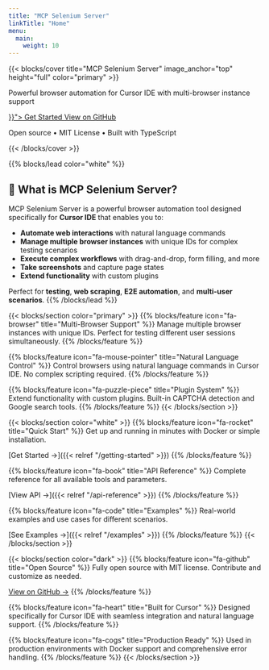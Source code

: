 ```yaml
---
title: "MCP Selenium Server"
linkTitle: "Home"
menu:
  main:
    weight: 10
---
```


{{< blocks/cover title="MCP Selenium Server" image_anchor="top" height="full" color="primary" >}}

<div class="mx-auto">
	<p class="lead mt-5">Powerful browser automation for Cursor IDE with multi-browser instance support</p>
	<a class="btn btn-lg btn-primary mr-3 mb-4" href="{{< relref "/getting-started" >}}">
		Get Started <i class="fas fa-arrow-alt-circle-right ml-2"></i>
	</a>
	<a class="btn btn-lg btn-secondary mr-3 mb-4" href="https://github.com/robertocpaes/mcp-selenium">
		View on GitHub <i class="fab fa-github ml-2 "></i>
	</a>
	<p class="lead mt-5">Open source • MIT License • Built with TypeScript</p>
</div>
{{< /blocks/cover >}}

{{% blocks/lead color="white" %}}

## 🚀 What is MCP Selenium Server?

MCP Selenium Server is a powerful browser automation tool designed specifically for **Cursor IDE** that enables you to:

- **Automate web interactions** with natural language commands
- **Manage multiple browser instances** with unique IDs for complex testing scenarios
- **Execute complex workflows** with drag-and-drop, form filling, and more
- **Take screenshots** and capture page states
- **Extend functionality** with custom plugins

Perfect for **testing**, **web scraping**, **E2E automation**, and **multi-user scenarios**.
{{% /blocks/lead %}}

{{< blocks/section color="primary" >}}
{{% blocks/feature icon="fa-browser" title="Multi-Browser Support" %}}
Manage multiple browser instances with unique IDs. Perfect for testing different user sessions simultaneously.
{{% /blocks/feature %}}

{{% blocks/feature icon="fa-mouse-pointer" title="Natural Language Control" %}}
Control browsers using natural language commands in Cursor IDE. No complex scripting required.
{{% /blocks/feature %}}

{{% blocks/feature icon="fa-puzzle-piece" title="Plugin System" %}}
Extend functionality with custom plugins. Built-in CAPTCHA detection and Google search tools.
{{% /blocks/feature %}}
{{< /blocks/section >}}

{{< blocks/section color="white" >}}
{{% blocks/feature icon="fa-rocket" title="Quick Start" %}}
Get up and running in minutes with Docker or simple installation.

[Get Started →]({{< relref "/getting-started" >}})
{{% /blocks/feature %}}

{{% blocks/feature icon="fa-book" title="API Reference" %}}
Complete reference for all available tools and parameters.

[View API →]({{< relref "/api-reference" >}})
{{% /blocks/feature %}}

{{% blocks/feature icon="fa-code" title="Examples" %}}
Real-world examples and use cases for different scenarios.

[See Examples →]({{< relref "/examples" >}})
{{% /blocks/feature %}}
{{< /blocks/section >}}

{{< blocks/section color="dark" >}}
{{% blocks/feature icon="fa-github" title="Open Source" %}}
Fully open source with MIT license. Contribute and customize as needed.

[View on GitHub →](https://github.com/robertocpaes/mcp-selenium)
{{% /blocks/feature %}}

{{% blocks/feature icon="fa-heart" title="Built for Cursor" %}}
Designed specifically for Cursor IDE with seamless integration and natural language support.
{{% /blocks/feature %}}

{{% blocks/feature icon="fa-cogs" title="Production Ready" %}}
Used in production environments with Docker support and comprehensive error handling.
{{% /blocks/feature %}}
{{< /blocks/section >}}
